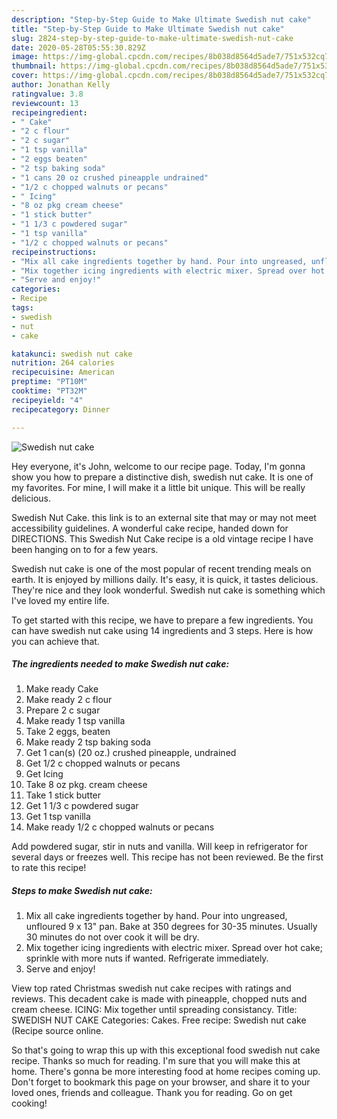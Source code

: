 ```yaml
---
description: "Step-by-Step Guide to Make Ultimate Swedish nut cake"
title: "Step-by-Step Guide to Make Ultimate Swedish nut cake"
slug: 2824-step-by-step-guide-to-make-ultimate-swedish-nut-cake
date: 2020-05-28T05:55:30.829Z
image: https://img-global.cpcdn.com/recipes/8b038d8564d5ade7/751x532cq70/swedish-nut-cake-recipe-main-photo.jpg
thumbnail: https://img-global.cpcdn.com/recipes/8b038d8564d5ade7/751x532cq70/swedish-nut-cake-recipe-main-photo.jpg
cover: https://img-global.cpcdn.com/recipes/8b038d8564d5ade7/751x532cq70/swedish-nut-cake-recipe-main-photo.jpg
author: Jonathan Kelly
ratingvalue: 3.8
reviewcount: 13
recipeingredient:
- " Cake"
- "2 c flour"
- "2 c sugar"
- "1 tsp vanilla"
- "2 eggs beaten"
- "2 tsp baking soda"
- "1 cans 20 oz crushed pineapple undrained"
- "1/2 c chopped walnuts or pecans"
- " Icing"
- "8 oz pkg cream cheese"
- "1 stick butter"
- "1 1/3 c powdered sugar"
- "1 tsp vanilla"
- "1/2 c chopped walnuts or pecans"
recipeinstructions:
- "Mix all cake ingredients together by hand. Pour into ungreased, unfloured 9 x 13&#34; pan. Bake at 350 degrees for 30-35 minutes. Usually 30 minutes do not over cook it will be dry."
- "Mix together icing ingredients with electric mixer. Spread over hot cake; sprinkle with more nuts if wanted. Refrigerate immediately."
- "Serve and enjoy!"
categories:
- Recipe
tags:
- swedish
- nut
- cake

katakunci: swedish nut cake 
nutrition: 264 calories
recipecuisine: American
preptime: "PT10M"
cooktime: "PT32M"
recipeyield: "4"
recipecategory: Dinner

---
```



![Swedish nut cake](https://img-global.cpcdn.com/recipes/8b038d8564d5ade7/751x532cq70/swedish-nut-cake-recipe-main-photo.jpg)

Hey everyone, it's John, welcome to our recipe page. Today, I'm gonna show you how to prepare a distinctive dish, swedish nut cake. It is one of my favorites. For mine, I will make it a little bit unique. This will be really delicious.

Swedish Nut Cake. this link is to an external site that may or may not meet accessibility guidelines. A wonderful cake recipe, handed down for DIRECTIONS. This Swedish Nut Cake recipe is a old vintage recipe I have been hanging on to for a few years.

Swedish nut cake is one of the most popular of recent trending meals on earth. It is enjoyed by millions daily. It's easy, it is quick, it tastes delicious. They're nice and they look wonderful. Swedish nut cake is something which I've loved my entire life.


To get started with this recipe, we have to prepare a few ingredients. You can have swedish nut cake using 14 ingredients and 3 steps. Here is how you can achieve that.

<!--inarticleads1-->

##### The ingredients needed to make Swedish nut cake:

1. Make ready  Cake
1. Make ready 2 c flour
1. Prepare 2 c sugar
1. Make ready 1 tsp vanilla
1. Take 2 eggs, beaten
1. Make ready 2 tsp baking soda
1. Get 1 can(s) (20 oz.) crushed pineapple, undrained
1. Get 1/2 c chopped walnuts or pecans
1. Get  Icing
1. Take 8 oz pkg. cream cheese
1. Take 1 stick butter
1. Get 1 1/3 c powdered sugar
1. Get 1 tsp vanilla
1. Make ready 1/2 c chopped walnuts or pecans


Add powdered sugar, stir in nuts and vanilla. Will keep in refrigerator for several days or freezes well. This recipe has not been reviewed. Be the first to rate this recipe! 

<!--inarticleads2-->

##### Steps to make Swedish nut cake:

1. Mix all cake ingredients together by hand. Pour into ungreased, unfloured 9 x 13&#34; pan. Bake at 350 degrees for 30-35 minutes. Usually 30 minutes do not over cook it will be dry.
1. Mix together icing ingredients with electric mixer. Spread over hot cake; sprinkle with more nuts if wanted. Refrigerate immediately.
1. Serve and enjoy!


View top rated Christmas swedish nut cake recipes with ratings and reviews. This decadent cake is made with pineapple, chopped nuts and cream cheese. ICING: Mix together until spreading consistancy. Title: SWEDISH NUT CAKE Categories: Cakes. Free recipe: Swedish nut cake (Recipe source online. 

So that's going to wrap this up with this exceptional food swedish nut cake recipe. Thanks so much for reading. I'm sure that you will make this at home. There's gonna be more interesting food at home recipes coming up. Don't forget to bookmark this page on your browser, and share it to your loved ones, friends and colleague. Thank you for reading. Go on get cooking!
